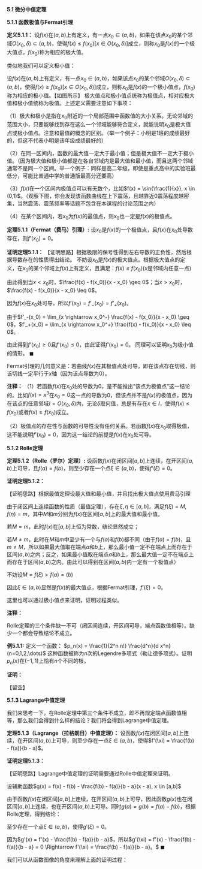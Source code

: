 **5.1 微分中值定理**

**5.1.1 函数极值与Fermat引理**

**定义5.1.1：** 设$f(x)$在$(a,b)$上有定义，有一点$x_0 \in (a,b)$，如果在该点$x_0$的某个邻域$O(x_0,\delta) \subset (a,b)$，使得$f(x) \leq f(x_0)[x \in O(x_0,\delta)]$成立，则称$x_0$是$f(x)$的一个极大值点，$f(x_0)$称为相应的极大值。

类似地我们可以定义极小值：

设$f(x)$在$(a,b)$上有定义，有一点$x_0 \in (a,b)$，如果该点$x_0$的某个邻域$O(x_0,\delta) \subset (a,b)$，使得$f(x) \geq f(x_0)[x \in O(x_0,\delta)]$成立，则称$x_0$是$f(x)$的一个极小值点，$f(x_0)$称为相应的极小值。【如图所示】
极大值点和极小值点统称为极值点，相对应极大值和极小值统称为极值。上述定义需要注意如下事项：

（1）极大和极小是指在$x_0$附近的一个局部范围中函数值的大小关系。无论邻域的范围大小，只要能够找到存在这么一个邻域能够符合定义，就能说明$x_0$是极大值点或极小值点。注意和最值的概念的区别。（举一个例子：小明是1班的成绩最好的，但这不代表小明是该年级成绩最好的）

（2）在同一区间内，函数的最大值一定大于最小值；但是极大值不一定大于极小值。（因为极大值和极小值都是在各自邻域内是最大值和最小值，而且这两个邻域通常不是同一个区间。举一个例子：同样是高二年级，即使是重点高中的实验班最低分，可能比普通中学的普通版最高分还要高）

（3）$f(x)$在一个区间内极值点可以有无数个，比如$f(x) = \sin{\frac{1}{x}}, x \in (0,1)$。（观察下图，你会发现该函数曲线在上下震荡，且越靠近0震荡程度越密集，当然震荡、震荡频率等话题不包含在本课程的讨论范围之内）

（4）在某个区间内，若$x_0$为$f(x)$的最值点，则$x_0$也一定是$f(x)$的极值点。

**定理5.1.1（Fermat（费马）引理）:** 设$x_0$是$f(x)$的一个极值点，且$f(x)$在$x_0$处导数存在，则$f’(x_0) = 0$。

**证明定理5.1.1：**
【证明思路】根据极限的保号性得到左右导数的正负性，然后根据导数存在的性质得出结论。
 不妨设$x_0$是$f(x)$的极大值点。根据极大值点的定义，在$x_0$的某个邻域上$f(x)$上有定义，且满足：$f(x) \leq f(x_0)$($x$是邻域内任意一点)

 由此得到当$x < x_0$时，$\frac{f(x) - f(x_0)}{x - x_0} \geq 0$；当$x > x_0$时，$\frac{f(x) - f(x_0)}{x - x_0} \leq 0$。

 因为$f(x)$在$x_0$处可导，所以$f’(x_0) = f’_-(x_0) = f’_+(x_0)$。

 由于$f’_-(x_0) = \lim_{x \rightarrow x_0^-} \frac{f(x) - f(x_0)}{x - x_0} \geq 0$，$f’_+(x_0) = \lim_{x \rightarrow x_0^+} \frac{f(x) - f(x_0)}{x - x_0} \leq 0$。

 由此得到$f’(x_0) \geq 0$且$f’(x_0) \leq 0$，由此证得$f’(x_0) = 0$。
 同理可以证明$x_0$为极小值的情形。	$\blacksquare$

 Fermat引理的几何意义是：若曲线$f(x)$在其极值点处可导，即在该点存在切线，则该切线一定平行于$x$轴（因为该点导数为0）。

 **注释：**
 （1）若函数$f(x)$在$x_0$处的导数为0，是不能推出“该点为极值点”这一结论的。比如$f(x) = x^3$在$x_0=0$这一点的导数为0，但该点并不是$f(x)$的极值点，因为在该点的任意邻域$I = O(x_0,\delta)$内，无论$\delta$取何值，总是有存在$x \in I$，使得$f(x) \leq f(x_0)$或者$f(x) \geq f(x_0)$成立。

 （2）极值点的存在性与函数的可导性没有任何关系。若函数$f(x)$在$x_0$取得极值，这不能说明$f’(x_0) = 0$，因为这一结论的前提是$f(x)$在$x_0$处可导。


**5.1.2 Rolle定理**

**定理5.1.2（Rolle（罗尔）定理）:** 设函数$f(x)$在闭区间$[a,b]$上连续，在开区间$(a,b)$上可导，且$f(a) = f(b)$，则至少存在一个点$\xi \in (a,b)$，使得$f’(\xi) = 0$。

**证明定理5.1.2：**

【证明思路】根据最值定理设最大值和最小值，并且找出极大值点使用费马引理

由于闭区间上连续函数的性质（最值定理），存在$\xi, \eta \in [a,b]$，满足$f(\xi) = M, f(\eta) =m$，其中$M$和$m$分别为$f(x)$在区间$[a,b]$上的最大值和最小值。

若$M = m$，此时$f(x)$在$[a,b]$上恒为常数，结论显然成立；

若$M \neq m$，此时在$M$和$m$中至少有一个与$f(a)$和$f(b)$都不同（由于$f(a) = f(b)$，且$m \neq M$，所以如果最大值取在端点$a$和$b$上，那么最小值一定不在端点上而存在于区间$(a,b)$之内；反之，如果最小值取在端点$a$和$b$上，那么最大值一定不在端点上而存在于区间$(a,b)$之内。由此可以得到在区间$(a,b)$内一定有一个极值点）

不妨设$M = f(\xi) > f(a) = (b)$

因此$\xi \in (a,b)$显然是$f(x)$的最大值点，根据Fermat引理，$f’(\xi) = 0$。

这里也可以通过极小值点来证明，证明过程类似。

**注释：**

Rolle定理的三个条件缺一不可（闭区间连续，开区间可导，端点函数值相等）。缺少一个都会导致结论不成立。

**例5.1.1:** 定义一个函数：
$p_n(x) = \frac{1}{2^n n!} \frac{d^n}{d x^n} (n=0,1,2,\dots)$
这种函数被称为$n$次的Legendre多项式（勒让德多项式）。证明$p_n(x)$在$(-1,1)$上恰有$n$个不同的根。

**证明：**

【留空】

**5.1.3 Lagrange中值定理**

我们来思考一下，在Rolle定理中第三个条件不成立，即不再规定端点函数值相等，那么我们会得到什么样的结论？我们将会得到Lagrange中值定理。

**定理5.1.3（Lagrange（拉格朗日）中值定理）：** 设函数$f(x)$在闭区间$[a,b]$上连续，在开区间$(a,b)$上可导，则至少存在一点$\xi \in (a,b)$，使得$f'(\xi) = \frac{f(b) - f(a)}{b - a}$。

**证明定理5.1.3：**

【证明思路】Lagrange中值定理的证明需要通过Rolle中值定理来证明。

设辅助函数$g(x) = f(x) - f(b) - \frac{f(b) - f(a)}{b - a}(x - a), x \in [a,b]$

由于函数$f(x)$在闭区间$[a,b]$上连续，在开区间$(a,b)$上可导，因此函数$g(x)$也在闭区间$[a,b]$上连续，也在开区间$(a,b)$上可导。同时$g(a) = g(b) = f(a) - f(b)$，根据Rolle定理，得到结论：

至少存在一个点$\xi \in (a,b)$，使得$g'(\xi) = 0$。

因为$g'(x) = f'(x) - \frac{f(b) - f(a)}{b - a}$，所以$g'(\xi) = f'(x) - \frac{f(b) - f(a)}{b - a} = 0 \Rightarrow f'(\xi) = \frac{f(b) - f(a)}{b - a}。$		$\blacksquare$

我们可以从函数图像的角度来理解上面的证明过程：



